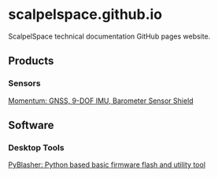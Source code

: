 # scalpelspace.github.io

ScalpelSpace technical documentation GitHub pages website.

## Products

### Sensors

[Momentum: GNSS, 9-DOF IMU, Barometer Sensor Shield](products/momentum)

## Software

### Desktop Tools

[PyBlasher: Python based basic firmware flash and utility tool](https://github.com/scalpelspace/pyblasher)
